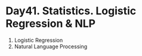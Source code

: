 # Day41. Statistics. Logistic Regression & NLP
1. Logistic Regression
2. Natural Language Processing